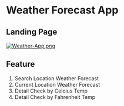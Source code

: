 # Weather Forecast App

## Landing Page

[![Weather-App.png](https://i.postimg.cc/qMH3f3XC/Weather-App.png)](https://postimg.cc/LhvXLhWH)

## Feature

1. Search Location Weather Forecast
2. Current Location Weather Forecast
3. Detail Check by Celcius Temp
4. Detail Check by Fahrenheit Temp
